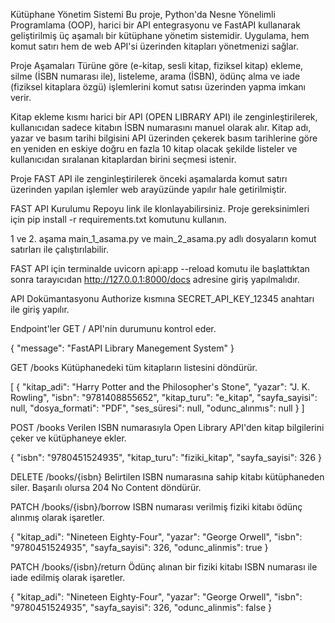 Kütüphane Yönetim Sistemi
Bu proje, Python'da Nesne Yönelimli Programlama (OOP), harici bir API entegrasyonu ve FastAPI kullanarak geliştirilmiş üç aşamalı bir kütüphane yönetim sistemidir. Uygulama, hem komut satırı hem de web API'si üzerinden kitapları yönetmenizi sağlar.

Proje Aşamaları
Türüne göre (e-kitap, sesli kitap, fiziksel kitap) ekleme, silme (İSBN numarası ile), listeleme, arama (İSBN), ödünç alma ve iade (fiziksel kitaplara özgü) işlemlerini komut satısı üzerinden yapma imkanı verir.

Kitap ekleme kısmı harici bir API (OPEN LIBRARY API) ile zenginleştirilerek, kullanıcıdan sadece kitabın İSBN numarasını manuel olarak alır. Kitap adı, yazar ve basım tarihi bilgisini API üzerinden çekerek basım tarihlerine göre en yeniden en eskiye doğru en fazla 10 kitap olacak şekilde listeler ve kullanıcıdan sıralanan kitaplardan birini seçmesi istenir.

Proje FAST API ile zenginleştirilerek önceki aşamalarda komut satırı üzerinden yapılan işlemler web arayüzünde yapılır hale getirilmiştir.

FAST API Kurulumu
Repoyu link ile klonlayabilirsiniz.
Proje gereksinimleri için pip install -r requirements.txt komutunu kullanın.

1 ve 2. aşama main_1_asama.py ve main_2_asama.py adlı dosyaların komut satırları ile çalıştırılabilir.

FAST API için terminalde uvicorn api:app --reload komutu ile başlattıktan sonra tarayıcıdan http://127.0.0.1:8000/docs adresine giriş yapılmalıdır.

API Dokümantasyonu
Authorize kısmına SECRET_API_KEY_12345 anahtarı ile giriş yapılır.

Endpoint'ler
GET /
API'nin durumunu kontrol eder.

{
  "message": "FastAPI Library Manegement System"
}

GET /books
Kütüphanedeki tüm kitapların listesini döndürür.

[
  {
    "kitap_adi": "Harry Potter and the Philosopher's Stone",
    "yazar": "J. K. Rowling",
    "isbn": "9781408855652",
    "kitap_turu": "e_kitap",
    "sayfa_sayisi": null,
    "dosya_formati": "PDF",
    "ses_süresi": null,
    "odunc_alınmıs": null
  }
]

POST /books
Verilen ISBN numarasıyla Open Library API'den kitap bilgilerini çeker ve kütüphaneye ekler.

{
  "isbn": "9780451524935",
  "kitap_turu": "fiziki_kitap",
  "sayfa_sayisi": 326
}

DELETE /books/{isbn}
Belirtilen ISBN numarasına sahip kitabı kütüphaneden siler. Başarılı olursa 204 No Content döndürür.

PATCH /books/{isbn}/borrow
ISBN numarası verilmiş fiziki kitabı ödünç alınmış olarak işaretler.

{
  "kitap_adi": "Nineteen Eighty-Four",
  "yazar": "George Orwell",
  "isbn": "9780451524935",
  "sayfa_sayisi": 326,
  "odunc_alinmis": true
}

PATCH /books/{isbn}/return
Ödünç alınan bir fiziki kitabı ISBN numarası ile iade edilmiş olarak işaretler.

{
  "kitap_adi": "Nineteen Eighty-Four",
  "yazar": "George Orwell",
  "isbn": "9780451524935",
  "sayfa_sayisi": 326,
  "odunc_alinmis": false
}
